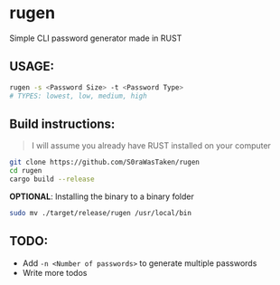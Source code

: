 # rugen
Simple CLI password generator made in RUST

## USAGE:
```bash
rugen -s <Password Size> -t <Password Type>
# TYPES: lowest, low, medium, high
```

## Build instructions:
> I will assume you already have RUST installed on your computer
```bash
git clone https://github.com/S0raWasTaken/rugen
cd rugen
cargo build --release
```
**OPTIONAL**: Installing the binary to a binary folder
```bash
sudo mv ./target/release/rugen /usr/local/bin
```

## TODO:
- Add `-n <Number of passwords>` to generate multiple passwords
- Write more todos
